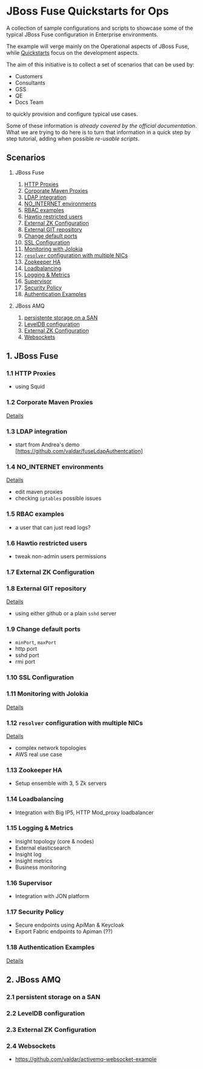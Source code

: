 # JBoss Fuse Quickstarts for Ops

A collection of sample configurations and scripts to showcase some of the typical JBoss Fuse configuration in Enterprise environments.

The example will verge mainly on the Operational aspects of JBoss Fuse, while [Quickstarts](https://github.com/jboss-fuse/fuse/tree/master/quickstarts) focus on the development aspects.

The aim of this initiative is to collect a set of scenarios that can be used by:

- Customers
- Consultants
- GSS
- QE
- Docs Team

to quickly provision and configure typical use cases.


Some of these information is *already covered by the official documentation*. What we are trying to do here is to turn that information in a quick step by step tutorial, adding when possible *re-usable scripts*.


## Scenarios

1. JBoss Fuse

   1. [HTTP Proxies](#http_proxies)
   2. [Corporate Maven Proxies](#maven_proxies)
   3. [LDAP integration](#ldap)
   4. [NO_INTERNET environments](#no_internet)
   5. [RBAC examples ](#rbac)
   6. [Hawtio restricted users](#hawtio)
   7. [External ZK Configuration](#zk)
   8. [External GIT repository](#git)
   9. [Change default ports](#ports)
   10. [SSL Configuration](#ssl)
   11. [Monitoring with Jolokia](#monitoring)
   12. [`resolver` configuration with multiple NICs](#resolvers)
   13. [Zookeeper HA](#zk_ha)
   14. [Loadbalancing](#loadbalancing)
   15. [Logging & Metrics](#logging_metrics)
   16. [Supervisor](#supervisor)
   17. [Security Policy](#external_security)
   18. [Authentication Examples](#authentication)

2. JBoss AMQ

   1. [persistente storage on a SAN](#amq_san)
   2. [LevelDB configuration](#amq_level)
   3. [External ZK Configuration](#amq_zk)
   4. [Websockets](#amq_websockets)


## 1. JBoss Fuse

### 1.1 HTTP Proxies <a id="http_proxies">&nbsp;</a>
- using Squid

### 1.2 Corporate Maven Proxies <a id="maven_proxies">&nbsp;</a>
[Details](02_maven_proxies/README.MD)

### 1.3 LDAP integration <a id="ldap">&nbsp;</a>
- start from Andrea's demo [https://github.com/valdar/fuseLdapAuthentcation]

### 1.4 NO_INTERNET environments <a id="no_internet">&nbsp;</a>
[Details](04_no_internet/README.MD)
- edit maven proxies
- checking `iptables` possible issues

### 1.5 RBAC examples <a id="rbac">&nbsp;</a>
- a user that can just read logs?

### 1.6 Hawtio restricted users <a id="hawtio">&nbsp;</a>
- tweak non-admin users permissions

### 1.7 External ZK Configuration <a id="zk">&nbsp;</a>

### 1.8 External GIT repository <a id="git">&nbsp;</a>
[Details](08_external_git/README.MD)
- using either github or a plain `sshd` server

### 1.9 Change default ports <a id="ports">&nbsp;</a>
- `minPort`, `maxPort`
- http port
- sshd port
- rmi port


### 1.10 SSL Configuration <a id="ssl">&nbsp;</a>

### 1.11 Monitoring with Jolokia <a id="monitoring">&nbsp;</a>
[Details](11_jolokia/README.MD)

### 1.12 `resolver` configuration with multiple NICs <a id="resolvers">&nbsp;</a>
[Details](12_resolvers/README.MD)
- complex network topologies
- AWS real use case

### 1.13 Zookeeper HA <a id="zk_ha">&nbsp;</a>
- Setup ensemble with 3, 5 Zk servers

### 1.14 Loadbalancing <a id="loadbalancing">&nbsp;</a>
- Integration with Big IP5, HTTP Mod_proxy loadbalancer

### 1.15 Logging & Metrics <a id="logging_metrics">&nbsp;</a>
- Insight topology (core & nodes)
- External elasticsearch
- Insight log
- Insight metrics
- Business monitoring

### 1.16 Supervisor <a id="supervisor">&nbsp;</a>
- Integration with JON platform

### 1.17 Security Policy <a id="external_security">&nbsp;</a>
- Secure endpoints using ApiMan & Keycloak
- Export Fabric endpoints to Apiman (??)

### 1.18 Authentication Examples<a id="authentication">&nbsp;</a>
[Details](18_authentication/README.MD)

## 2. JBoss AMQ

### 2.1 persistent storage on a SAN <a id="amq_san">&nbsp;</a>

### 2.2 LevelDB configuration <a id="amq_level">&nbsp;</a>

### 2.3 External ZK Configuration <a id="amq_zk">&nbsp;</a>

### 2.4 Websockets  <a id="amq_websockets">&nbsp;</a>
- https://github.com/valdar/activemq-websocket-example
